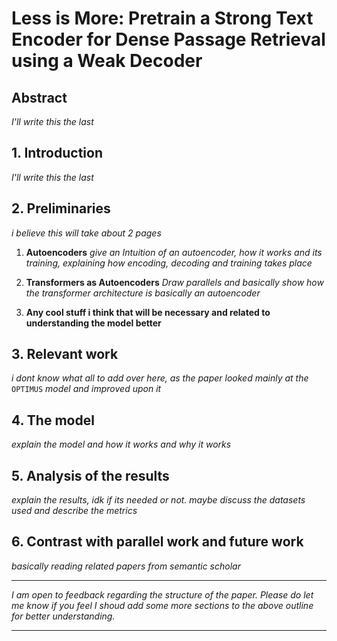 # Less is More: Pretrain a Strong Text Encoder for Dense Passage Retrieval using a Weak Decoder

## Abstract

*I'll write this the last*

## 1. Introduction

*I'll write this the last*

## 2. Preliminaries
*i believe this will take about 2 pages*

1. **Autoencoders**
*give an Intuition of an autoencoder, how it works and its training, explaining how encoding,  decoding and training takes place*

2. **Transformers as Autoencoders**
*Draw parallels and basically show how the transformer architecture is basically an autoencoder*

3. **Any cool stuff i think that will be necessary and related to understanding the model better**

## 3. Relevant work
*i dont know what all to add over here, as the paper looked mainly at the* ```OPTIMUS``` *model and improved upon it*

## 4. The model

*explain the model and how it works and why it works*

## 5. Analysis of the results
*explain the results, idk if its needed or not. maybe discuss the datasets used and describe the metrics*

## 6. Contrast with parallel work and future work
*basically reading related papers from semantic scholar*

---

*I am open to feedback regarding the structure of the paper. Please do let me know if you feel I shoud add some more sections to the above outline for better understanding.*

---